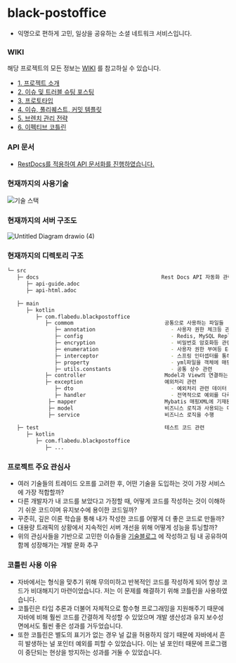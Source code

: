 # black-postoffice
- 익명으로 편하게 고민, 일상을 공유하는 소셜 네트워크 서비스입니다.

### WIKI
해당 프로젝트의 모든 정보는 [WIKI](https://github.com/f-lab-edu/black-postoffice/wiki) 를 참고하실 수 있습니다.

- [1. 프로젝트 소개](https://github.com/f-lab-edu/black-postoffice/wiki/1.-%ED%94%84%EB%A1%9C%EC%A0%9D%ED%8A%B8-%EC%86%8C%EA%B0%9C)
- [2. 이슈 및 트러블 슈팅 포스팅](https://github.com/f-lab-edu/black-postoffice/wiki/2.-Issue%EB%B0%8F-trouble-shooting-Posting)
- [3. 프로토타입](https://github.com/f-lab-edu/black-postoffice/wiki/3.-%ED%94%84%EB%A1%9C%ED%86%A0%ED%83%80%EC%9E%85)
- [4. 이슈, 풀리퀘스트, 커밋 템플릿](https://github.com/f-lab-edu/black-postoffice/wiki/4.-issue,-pr,-commit-Template)
- [5. 브렌치 관리 전략](https://github.com/f-lab-edu/black-postoffice/wiki/5.-%EB%B8%8C%EB%A0%8C%EC%B9%98-%EA%B4%80%EB%A6%AC-%EC%A0%84%EB%9E%B5)
- [6. 이펙티브 코틀린](https://github.com/f-lab-edu/black-postoffice/wiki/6.-%EC%9D%B4%ED%8E%99%ED%8B%B0%EB%B8%8C-%EC%BD%94%ED%8B%80%EB%A6%B0)

### API 문서
- [RestDocs를 적용하여 API 문서화를 진행하였습니다.](https://hyung1jung.github.io/)

### 현재까지의 사용기술
![기술 스택](https://user-images.githubusercontent.com/43127088/125194910-4c673e00-e28e-11eb-80c8-1a3bda1be8df.PNG)

### 현재까지의 서버 구조도
![Untitled Diagram drawio (4)](https://user-images.githubusercontent.com/43127088/133907589-ab8c0f12-9e79-423a-9248-a4dba9b92e4b.png)

### 현재까지의 디렉토리 구조
```bash
└─ src
   ├─ docs                                       Rest Docs API 자동화 관련
      ├─ api-guide.adoc
      ├─ api-html.adoc
      
   ├─ main
      ├─ kotlin
         ├─ com.flabedu.blackpostoffice
            ├─ commom                             공통으로 사용하는 파일들
               ├─ annotation                        - 사용자 권한 체크등 관련된 어노테이션            
               ├─ config                            - Redis, MySQL Replication, S3등 설정 파일 관련 
               ├─ encryption                        - 비밀번호 암호화등 관련
               ├─ enumeration                       - 사용자 권한 부여등 Enum Class
               ├─ interceptor                       - 스프링 인터셉터를 통해 중복 코드를 제거하기 위한 것과 관련
               ├─ property                          - yml파일을 객체에 매핑하여 property로 사용
               ├─ utils.constants                   - 공통 상수 관련
            ├─ controller                         Model과 View의 연결하는 제어 로직을 담당
            ├─ exception                          예외처리 관련
               ├─ dto                               - 예외처리 관련 데이터 교환을 위해 사용
               ├─ handler                           - 전역적으로 예외를 다루는 핸들러                          
             ├─ mapper                            Mybatis 매핑XML에 기재된 SQL을 호출하기 위한 인터페이스
             ├─ model                             비즈니스 로직과 사용되는 데이터를 다루는 영역
             ├─ service                           비즈니스 로직을 수행
             
   ├─ test                                        테스트 코드 관련
      ├─ kotlin
         ├─ com.flabedu.blackpostoffice
            ├─ ...                     
```

### 프로젝트 주요 관심사
- 여러 기술들의 트레이드 오프를 고려한 후, 어떤 기술을 도입하는 것이 가장 서비스에 가장 적합할까?
- 다른 개발자가 내 코드를 보았다고 가정할 때, 어떻게 코드를 작성하는 것이 이해하기 쉬운 코드이며 유지보수에 용이한 코드일까?
- 꾸준히, 깊은 이론 학습을 통해 내가 작성한 코드를 어떻게 더 좋은 코드로 만들까?
- 대용량 트래픽의 상황에서 지속적인 서버 개선을 위해 어떻게 성능을 튜닝할까?
- 위의 관심사들을 기반으로 고민한 이슈들을 [기술블로그](https://junghyungil.tistory.com/category/Black-postOffice) 에 작성하고 팀 내 공유하여 함께 성장해가는 개발 문화 추구

### 코틀린 사용 이유
- 자바에서는 형식을 맞추기 위해 무의미하고 반복적인 코드를 작성하게 되어 항상 코드가 비대해지기 마련이었습니다. 저는 이 문제를 해결하기 위해 코틀린을 사용하였습니다.
- 코틀린은 타입 추론과 더불어 자체적으로 함수형 프로그래밍을 지원해주기 때문에 자바에 비해 훨씬 코드를 간결하게 작성할 수
  있었으며 개발 생산성과 유지 보수성 면에서도 훨씬 좋은 성과를 거두었습니다.
- 또한 코틀린은 별도의 표기가 없는 경우 널 값을 허용하지 않기 때문에 자바에서 흔히 발생하는 널 포인터 예외를 피할 수 있었습니다.
  이는 널 포인터 때문에 프로그램이 중단되는 현상을 방지하는 성과를 거둘 수 있었습니다.